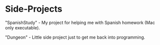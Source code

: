 Side-Projects
=============

"SpanishStudy" - My project for helping me with Spanish homework (Mac only executable).

"Dungeon" - Little side project just to get me back into programming.
